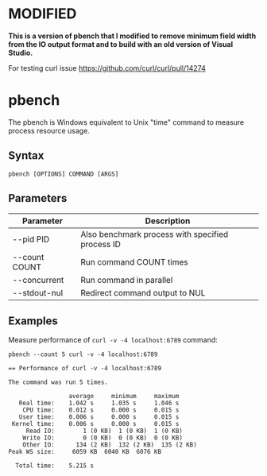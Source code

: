 # MODIFIED

**This is a version of pbench that I modified to remove minimum field width
from the IO output format and to build with an old version of Visual Studio.**

For testing curl issue https://github.com/curl/curl/pull/14274

# pbench

The pbench is Windows equivalent to Unix "time" command to measure
process resource usage.

## Syntax

```
pbench [OPTIONS] COMMAND [ARGS]
```

## Parameters
| Parameter        | Description                                           |
|------------------|-------------------------------------------------------|
| --pid PID        | Also benchmark process with specified process ID      |
| --count COUNT    | Run command COUNT times                               |
| --concurrent     | Run command in parallel                               |
| --stdout-nul     | Redirect command output to NUL                        |

## Examples

Measure performance of `curl -v -4 localhost:6789` command:

```Batchfile
pbench --count 5 curl -v -4 localhost:6789
```

```Console
== Performance of curl -v -4 localhost:6789

The command was run 5 times.

                 average     minimum     maximum
   Real time:    1.042 s     1.035 s     1.046 s
    CPU time:    0.012 s     0.000 s     0.015 s
   User time:    0.006 s     0.000 s     0.015 s
 Kernel time:    0.006 s     0.000 s     0.015 s
     Read IO:        1 (0 KB)  1 (0 KB)  1 (0 KB)
    Write IO:        0 (0 KB)  0 (0 KB)  0 (0 KB)
    Other IO:      134 (2 KB)  132 (2 KB)  135 (2 KB)
Peak WS size:     6059 KB  6040 KB  6076 KB

  Total time:    5.215 s
```
